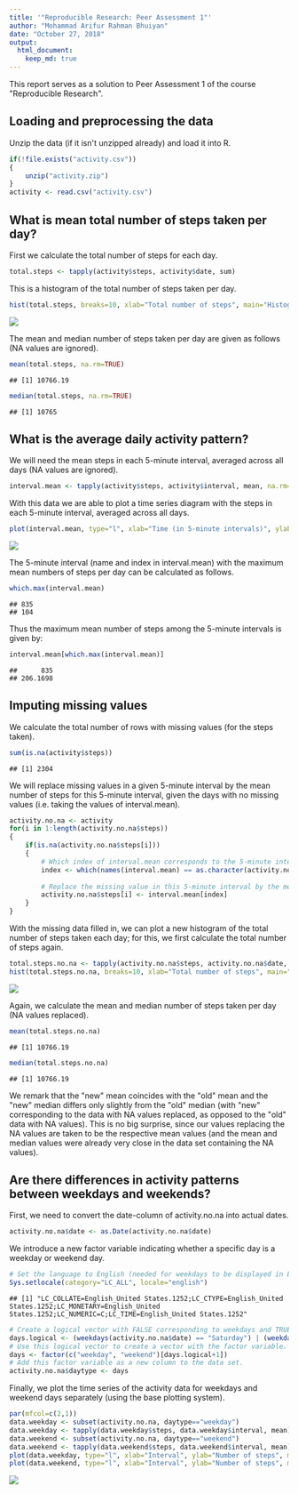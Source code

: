 ```yaml
---
title: '"Reproducible Research: Peer Assessment 1"'
author: "Mohammad Arifur Rahman Bhuiyan"
date: "October 27, 2018"
output: 
  html_document:
    keep_md: true
---
```




This report serves as a solution to Peer Assessment 1 of the course "Reproducible Research".


## Loading and preprocessing the data

Unzip the data (if it isn't unzipped already) and load it into R.


```r
if(!file.exists("activity.csv"))
{
    unzip("activity.zip")
}
activity <- read.csv("activity.csv")
```


## What is mean total number of steps taken per day?

First we calculate the total number of steps for each day.


```r
total.steps <- tapply(activity$steps, activity$date, sum)
```

This is a histogram of the total number of steps taken per day.


```r
hist(total.steps, breaks=10, xlab="Total number of steps", main="Histogram of total number of steps per day")
```

![](PA1_template_files/figure-html/unnamed-chunk-3-1.png)<!-- -->

The mean and median number of steps taken per day are given as follows (NA values are ignored).


```r
mean(total.steps, na.rm=TRUE)
```

```
## [1] 10766.19
```

```r
median(total.steps, na.rm=TRUE)
```

```
## [1] 10765
```


## What is the average daily activity pattern?

We will need the mean steps in each 5-minute interval, averaged across all days (NA values are ignored).


```r
interval.mean <- tapply(activity$steps, activity$interval, mean, na.rm=TRUE)
```

With this data we are able to plot a time series diagram with the steps in each 5-minute interval, averaged across all days.


```r
plot(interval.mean, type="l", xlab="Time (in 5-minute intervals)", ylab="Mean number of steps")
```

![](PA1_template_files/figure-html/unnamed-chunk-6-1.png)<!-- -->

The 5-minute interval (name and index in interval.mean) with the maximum mean numbers of steps per day can be calculated as follows.


```r
which.max(interval.mean)
```

```
## 835 
## 104
```

Thus the maximum mean number of steps among the 5-minute intervals is given by:


```r
interval.mean[which.max(interval.mean)]
```

```
##      835 
## 206.1698
```


## Imputing missing values

We calculate the total number of rows with missing values (for the steps taken).


```r
sum(is.na(activity$steps))
```

```
## [1] 2304
```

We will replace missing values in a given 5-minute interval by the mean number of steps for this 5-minute interval, given the days with no missing values (i.e. taking the values of interval.mean).


```r
activity.no.na <- activity
for(i in 1:length(activity.no.na$steps))
{
    if(is.na(activity.no.na$steps[i]))
    {
        # Which index of interval.mean corresponds to the 5-minute interval with the missing value.
        index <- which(names(interval.mean) == as.character(activity.no.na$interval[i]))
        
        # Replace the missing value in this 5-minute interval by the mean value of this 5-minute interval.
        activity.no.na$steps[i] <- interval.mean[index]
    }
}
```

With the missing data filled in, we can plot a new histogram of the total number of steps taken each day; for this, we first calculate the total number of steps again.


```r
total.steps.no.na <- tapply(activity.no.na$steps, activity.no.na$date, sum)
hist(total.steps.no.na, breaks=10, xlab="Total number of steps", main="Histogram of total number of steps per day (missing values replaced)")
```

![](PA1_template_files/figure-html/unnamed-chunk-11-1.png)<!-- -->

Again, we calculate the mean and median number of steps taken per day (NA values replaced).


```r
mean(total.steps.no.na)
```

```
## [1] 10766.19
```

```r
median(total.steps.no.na)
```

```
## [1] 10766.19
```

We remark that the "new" mean coincides with the "old" mean and the "new" median differs only slightly from the "old" median (with "new" corresponding to the data with NA values replaced, as opposed to the "old" data with NA values). This is no big surprise, since our values replacing the NA values are taken to be the respective mean values (and the mean and median values were already very close in the data set containing the NA values).


## Are there differences in activity patterns between weekdays and weekends?

First, we need to convert the date-column of activity.no.na into actual dates.


```r
activity.no.na$date <- as.Date(activity.no.na$date)
```

We introduce a new factor variable indicating whether a specific day is a weekday or weekend day.


```r
# Set the language to English (needed for weekdays to be displayed in English).
Sys.setlocale(category="LC_ALL", locale="english")
```

```
## [1] "LC_COLLATE=English_United States.1252;LC_CTYPE=English_United States.1252;LC_MONETARY=English_United States.1252;LC_NUMERIC=C;LC_TIME=English_United States.1252"
```

```r
# Create a logical vector with FALSE corresponding to weekdays and TRUE to weekend days
days.logical <- (weekdays(activity.no.na$date) == "Saturday") | (weekdays(activity.no.na$date) == "Sunday")
# Use this logical vector to create a vector with the factor variable.
days <- factor(c("weekday", "weekend")[days.logical+1])
# Add this factor variable as a new column to the data set.
activity.no.na$daytype <- days
```

Finally, we plot the time series of the activity data for weekdays and weekend days separately (using the base plotting system).


```r
par(mfcol=c(2,1))
data.weekday <- subset(activity.no.na, daytype=="weekday")
data.weekday <- tapply(data.weekday$steps, data.weekday$interval, mean)
data.weekend <- subset(activity.no.na, daytype=="weekend")
data.weekend <- tapply(data.weekend$steps, data.weekend$interval, mean)
plot(data.weekday, type="l", xlab="Interval", ylab="Number of steps", main="Weekdays")
plot(data.weekend, type="l", xlab="Interval", ylab="Number of steps", main="Weekend days")
```

![](PA1_template_files/figure-html/unnamed-chunk-15-1.png)<!-- -->
